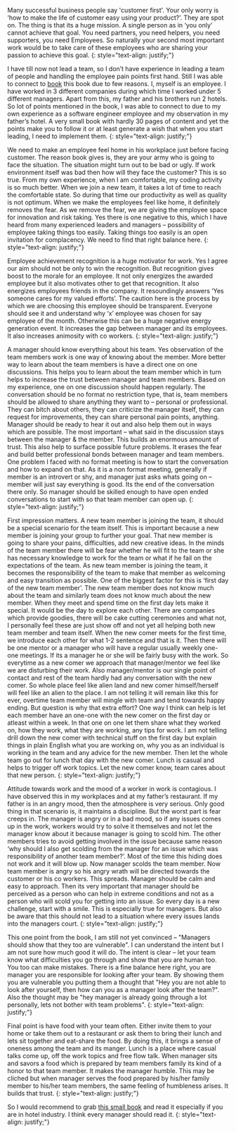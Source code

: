 Many successful business people say 'customer first'. Your only worry is ‘how to make the life of customer easy using your product?’. They are spot on. The thing is that its a huge mission. A single person as in ‘you only’ cannot achieve that goal. You need partners, you need helpers, you need supporters, you need Employees. So naturally your second most important work would be to take care of these employees who are sharing your passion to achieve this goal.
{: style="text-align: justify;"}

I have till now not lead a team, so I don’t have experience in leading a team of people and handling the employee pain points first hand. Still I was able to connect to [book](https://www.amazon.com/Employees-Booklet-Hotel-Managers-Others/dp/1478754613) this book due to few reasons. I, myself is an employee. I have worked in 3 different companies during which time I worked under 5 different managers. Apart from this, my father and his brothers run 2 hotels. So lot of points mentioned in the book, I was able to connect to due to my own experience as a software engineer employee and my observation in my father’s hotel. A very small book with hardly 30 pages of content and yet the points make you to follow it or at least generate a wish that when you start leading, I need to implement them.
{: style="text-align: justify;"}

We need to make an employee feel home in his workplace just before facing customer. The reason book gives is, they are your army who is going to face the situation. The situation might turn out to be bad or ugly. If work environment itself was bad then how will they face the customer? This is so true. From my own experience, when I am comfortable, my coding activity is so much better. When we join a new team, it takes a lot of time to reach the comfortable state. So during that time our productivity as well as quality is not optimum. When we make the employees feel like home, it definitely removes the fear. As we remove the fear, we are giving the employee space for innovation and risk taking. Yes there is one negative to this, which I have heard from many experienced leaders and managers – possibility of employee taking things too easily. Taking things too easily is an open invitation for complacency. We need to find that right balance here.
{: style="text-align: justify;"}

 Employee achievement recognition is a huge motivator for work. Yes I agree our aim should not be only to win the recognition. But recognition gives boost to the morale for an employee. It not only energizes the awarded employee but it also motivates other to get that recognition. It also energizes employees friends in the company. It resoundingly answers ‘Yes someone cares for my valued efforts’. The caution here is the process by which we are choosing this employee should be transparent. Everyone should see it and understand why ‘x’ employee was chosen for say employee of the month. Otherwise this can be a huge negative energy generation event. It increases the gap between manager and its employees. It also increases animosity with co workers.
 {: style="text-align: justify;"}

A manager should know everything about his team. Yes observation of the team members work is one way of knowing about the member. More better way to learn about the team members is have a direct one on one discussions. This helps you to learn about the team member which in turn helps to increase the trust between manager and team members. Based on my experience, one on one discussion should happen regularly. The conversation should be no format no restriction type, that is, team members should be allowed to share anything they want to – personal or professional. They can bitch about others, they can criticize the manager itself, they can request for improvements, they can share personal pain points, anything. Manager should be ready to hear it out and also help them out in ways which are possible. The most important – what said in the discussion stays between the manager & the member. This builds an enormous amount of trust. This also help to surface possible future problems. It erases the fear and build better professional bonds between manager and team members. One problem I faced with no format meeting is how to start the conversation and how to expand on that. As it is a non format meeting, generally if member is an introvert or shy, and manager just asks whats going on – member will just say everything is good. Its the end of the conversation there only. So manager should be skilled enough to have open ended conversations to start with so that team member can open up.
{: style="text-align: justify;"}

First impression matters. A new team member is joining the team, it should be a special scenario for the team itself. This is important because a new member is joining your group to further your goal. That new member is going to share your pains, difficulties, add new creative ideas. In the minds of the team member there will be fear whether he will fit to the team or she has necessary knowledge to work for the team or what if he fail on the expectations of the team. As new team member is joining the team, it becomes the responsibility of the team to make that member as welcoming and easy transition as possible. One of the biggest factor for this is ‘first day of the new team member’. The new team member does not know much about the team and similarly team does not know much about the new member. When they meet and spend time on the first day lets make it special. It would be the day to explore each other. There are companies which provide goodies, there will be cake cutting ceremonies and what not, I personally feel these are just show off and not yet all helping both new team member and team itself. When the new comer meets for the first time, we introduce each other for what 1-2 sentence and that is it. Then there will be one mentor or a manager who will have a regular usually weekly one-one meetings. If its a manager he or she will be fairly busy with the work. So everytime as a new comer we approach that manager/mentor we feel like we are disturbing their work. Also manager/mentor is our single point of contact and rest of the team hardly had any conversation with the new comer. So whole place feel like alien land and new comer himself/herself will feel like an alien to the place. I am not telling it will remain like this for ever, overtime team member will mingle with team and tend towards happy ending. But question is why that extra effort? One way I think can help is let each member have an one-one with the new comer on the first day or atleast within a week. In that one on one let them share what they worked on, how they work, what they are working, any tips for work. I am not telling drill down the new comer with technical stuff on the first day but explain things in plain English what you are working on, why you as an individual is working in the team and any advice for the new member. Then let the whole team go out for lunch that day with the new comer. Lunch is casual and helps to trigger off work topics. Let the new comer know, team cares about that new person.
{: style="text-align: justify;"}

Attitude towards work and the mood of a worker in work is contagious. I have observed this in my workplaces and at my father’s restaurant. If my father is in an angry mood, then the atmosphere is very serious. Only good thing in that scenario is, it maintains a discipline. But the worst part is fear creeps in. The manager is angry or in a bad mood, so if any issues comes up in the work, workers would try to solve it themselves and not let the manager know about it because manager is going to scold him. The other members tries to avoid getting involved in the issue because same reason ‘why should I also get scolding from the manager for an issue which was responsibility of another team member?’. Most of the time this hiding does not work and it will blow up.  Now manager scolds the team member. Now team member is angry so his angry wrath will be directed towards the customer or his co workers. This spreads. Manager should be calm and easy to approach.   Then its very important that manager should be perceived as a person who can help in extreme conditions and not as a person who will scold you for getting into an issue. So every day is a new challenge, start with a smile. This is especially true for managers. But also be aware that this should not lead to a situation where every issues lands into the managers court.
{: style="text-align: justify;"}

This one point from the book, I am still not yet convinced – "Managers should show that they too are vulnerable". I can understand the intent but I am not sure how much good it will do. The intent is  clear – let your team know what difficulties you go through and show that you are human too. You too can make mistakes. There is a fine balance here right, you are manager you are responsible for looking after your team. By showing them you are vulnerable you putting them a thought that "Hey you are not able to look after yourself, then how can you as a manager look after the team?".  Also the thought may be "hey manager is already going through a lot personally, lets not bother with team problems".
{: style="text-align: justify;"}

Final point is have food with your team often. Either invite them to your home or take them out to a restaurant or ask them to bring their lunch and lets sit together  and eat-share the food. By doing this, it brings a sense of oneness among the team and its manger. Lunch is a place where casual talks come up, off the work topics and free flow talk. When manager sits and savors a food which is prepared by team members family its kind of a honor to that team member. It makes the manager humble. This may be cliched but when manager serves the food prepared by his/her family member to his/her team members, the same feeling of humbleness arises. It builds that trust.
{: style="text-align: justify;"}

So I would recommend to grab [this small book](https://www.amazon.com/Employees-Booklet-Hotel-Managers-Others/dp/1478754613) and read it especially if you are in hotel industry. I think every manager should read it.
{: style="text-align: justify;"}